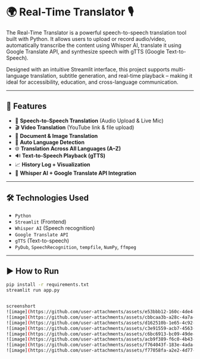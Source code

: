 # 🌍 Real-Time Translator 🎙️

The Real-Time Translator is a powerful speech-to-speech translation tool built with Python. It allows users to upload or record audio/video, automatically transcribe the content using Whisper AI, translate it using Google Translate API, and synthesize speech with gTTS (Google Text-to-Speech).

Designed with an intuitive Streamlit interface, this project supports multi-language translation, subtitle generation, and real-time playback – making it ideal for accessibility, education, and cross-language communication.

---

## 🚀 Features

- 🎤 **Speech-to-Speech Translation** (Audio Upload & Live Mic)
- 🎬 **Video Translation** (YouTube link & file upload)
- 📄 **Document & Image Translation**
- 🧠 **Auto Language Detection**
- 🌐 **Translation Across All Languages (A–Z)**
- 🔊 **Text-to-Speech Playback (gTTS)**
- 📈 **History Log + Visualization**
- 🧩 **Whisper AI + Google Translate API Integration**

---

## 🛠️ Technologies Used

- `Python`
- `Streamlit` (Frontend)
- `Whisper AI` (Speech recognition)
- `Google Translate API`
- `gTTS` (Text-to-speech)
- `PyDub`, `SpeechRecognition`, `tempfile`, `NumPy`, `ffmpeg`

---

## ▶️ How to Run

```bash
pip install -r requirements.txt
streamlit run app.py


screenshort
![image](https://github.com/user-attachments/assets/e53bbb12-160c-4de4-abb3-03b60e5a7883)
![image](https://github.com/user-attachments/assets/cbbcaa3b-a28c-4a7a-9864-0013a14482d5)
![image](https://github.com/user-attachments/assets/d162510b-1e65-4c92-90ae-3edb71043699)
![image](https://github.com/user-attachments/assets/c3e91559-acb7-4563-bce6-588b35c8b40f)
![image](https://github.com/user-attachments/assets/c6bc6913-bc09-49de-9695-7b7d668441c8)
![image](https://github.com/user-attachments/assets/acb9f389-f6c0-4b43-9d17-628be361e183)
![image](https://github.com/user-attachments/assets/f764043f-183e-4ada-9153-09b1bb1406a1)
![image](https://github.com/user-attachments/assets/f77058fa-a2e2-4d77-af65-8a69bf0d7779)




